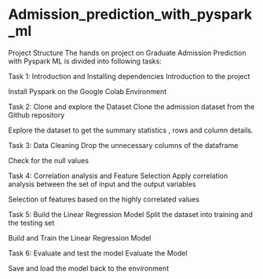 # Admission_prediction_with_pyspark_ml

Project Structure
The hands on project on Graduate Admission Prediction with Pyspark ML is divided into following tasks:

Task 1: Introduction and Installing dependencies
  Introduction to the project

  Install Pyspark on the Google Colab Environment

Task 2: Clone and explore the Dataset
  Clone the admission dataset from the Github repository

  Explore the dataset to get the summary statistics , rows and column details.

Task 3: Data Cleaning
  Drop the unnecessary columns of the dataframe

  Check for the null values

Task 4: Correlation analysis and Feature Selection
  Apply correlation analysis between the set of input and the output variables

  Selection of features based on the highly correlated values

Task 5: Build the Linear Regression Model
  Split the dataset into training and the testing set

  Build and Train the Linear Regression Model

Task 6: Evaluate and test the model
  Evaluate the Model

  Save and load the model back to the environment
